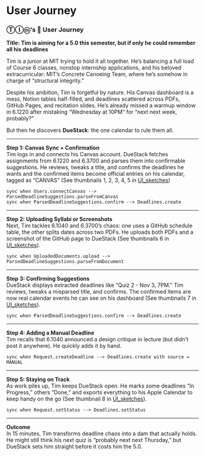 # User Journey

### ⓉⒾⓜ's 🦫 User Journey

**Title: Tim is aiming for a 5.0 this semester, but if only he could remember all his deadlines**

Tim is a junior at MIT trying to hold it all together. He’s balancing a full load of Course 6 classes, nonstop internship applications, and his beloved extracurricular: MIT’s Concrete Canoeing Team, where he’s somehow in charge of “structural integrity.”

Despite his ambition, Tim is forgetful by nature. His Canvas dashboard is a mess, Notion tables half-filled, and deadlines scattered across PDFs, GitHub Pages, and recitation slides. He’s already missed a warmup window in 6.1220 after mistaking “Wednesday at 10PM” for “next next week, probably?”

But then he discovers **DueStack**: the one calendar to rule them all.

---

**Step 1: Canvas Sync + Confirmation**  
Tim logs in and connects his Canvas account. DueStack fetches assignments from 6.1220 and 6.3700 and parses them into confirmable suggestions. He reviews, tweaks a title, and confirms the deadlines he wants and the confirmed items become official entries on his calendar, tagged as “CANVAS” (See thumbnails 1, 2, 3, 4, 5 in [UI_sketches](../sections/ui_sketches.md))

`sync when Users.connectCanvas --> ParsedDeadlineSuggestions.parseFromCanvas`  
`sync when ParsedDeadlineSuggestions.confirm --> Deadlines.create`

---

**Step 2: Uploading Syllabi or Screenshots**  
Next, Tim tackles 6.1040 and 6.3700’s chaos: one uses a GitHub schedule table, the other splits dates across two PDFs. He uploads both PDFs and a screenshot of the GitHub page to DueStack (See thumbnails 6 in [UI_sketches](../sections/ui_sketches.md)).

`sync when UploadedDocuments.upload --> ParsedDeadlineSuggestions.parseFromDocument`

---

**Step 3: Confirming Suggestions**  
DueStack displays extracted deadlines like “Quiz 2 - Nov 3, 7PM.” Tim reviews, tweaks a misparsed title, and confirms. The confirmed items are now real calendar events he can see on his dashboard  (See thumbnails 7 in [UI_sketches](../sections/ui_sketches.md)).

`sync when ParsedDeadlineSuggestions.confirm --> Deadlines.create`

---

**Step 4: Adding a Manual Deadline**  
Tim recalls that 6.1040 announced a design critique in lecture (but didn’t post it anywhere). He quickly adds it by hand.

`sync when Request.createDeadline --> Deadlines.create with source = MANUAL`

---

**Step 5: Staying on Track**  
As work piles up, Tim keeps DueStack open. He marks some deadlines “In Progress,” others “Done,” and exports everything to his Apple Calendar to keep handy on the go  (See thumbnail 8 in [UI_sketches](../sections/ui_sketches.md)).

`sync when Request.setStatus --> Deadlines.setStatus`

---

**Outcome**  
In 15 minutes, Tim transforms deadline chaos into a dam that actually holds. He might still think his next quiz is “probably next next Thursday,” but DueStack sets him straight before it costs him the 5.0.